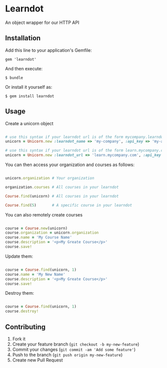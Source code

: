 # Learndot

An object wrapper for our HTTP API

## Installation

Add this line to your application's Gemfile:

    gem 'learndot'

And then execute:

    $ bundle

Or install it yourself as:

    $ gem install learndot

## Usage

Create a unicorn object

```ruby

# use this syntax if your learndot url is of the form mycompany.learndot.com
unicorn = Unicorn.new :learndot_name => 'my-company', :api_key => 'my-api-key'

# use this syntax if your learndot url is of the form learn.mycompany.com or some other custom domain
unicorn = Unicorn.new :learndot_url => 'learn.mycompany.com', :api_key => 'my-api-key'
```

You can then access your organization and courses as follows:

```ruby

unicorn.organization # Your organization

organization.courses # All courses in your learndot

Course.find(unicorn) # All courses in your learndot

Course.find(5)       # A specific course in your learndot

```

You can also remotely create courses

```ruby

course = Course.new(unicorn)
course.organization = unicorn.organization
course.name = 'My Course Name'
course.description = '<p>My Greate Course</p>'
course.save!

```

Update them:

```ruby

course = Course.find(unicorn, 1)
course.name = 'My New Name'
course.description = '<p>My Greate Course</p>'
course.save!

```


Destroy them:

```ruby

course = Course.find(unicorn, 1)
course.destroy!

```

## Contributing

1. Fork it
2. Create your feature branch (`git checkout -b my-new-feature`)
3. Commit your changes (`git commit -am 'Add some feature'`)
4. Push to the branch (`git push origin my-new-feature`)
5. Create new Pull Request